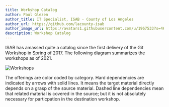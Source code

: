 ```yaml
---
title: Workshop Catalog
author: Paul Glezen
author_title: IT Specialist, ISAB - County of Los Angeles
author_url: https://github.com/lacounty-isab
author_image_url: https://avatars1.githubusercontent.com/u/1967533?s=460&v=4
description: Workshop Catalog
---
```


ISAB has amassed quite a catalog since the first delivery of the
Git Workshop in Spring of 2017.  The following diagram summarizes
the workshops as of 2021.

<!--truncate-->

![Workshops](/img/catalog.svg)

The offerings are color coded by category.
Hard dependencies are indicated by arrows with solid lines.
It means the target material directly depends on a grasp of
the source material.
Dashed line dependencies mean that related material is covered
in the source; but it is not absolutely necessary for particpation
in the destination workshop.
